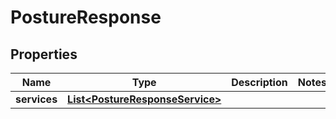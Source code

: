 

# PostureResponse


## Properties

| Name | Type | Description | Notes |
|------------ | ------------- | ------------- | -------------|
|**services** | [**List&lt;PostureResponseService&gt;**](PostureResponseService.md) |  |  |



